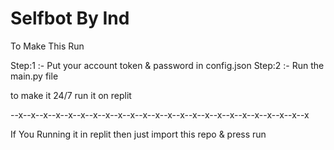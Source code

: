 # Selfbot By Ind
To Make This Run

Step:1 :- Put your account token & password in config.json
Step:2 :- Run the main.py file

to make it 24/7 run it on replit


--x--x--x--x--x--x--x--x--x--x--x--x--x--x--x--x--x--x--x--x--x--x--x--x

If You Running it in replit then just import this repo & press run
